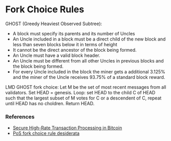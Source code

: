 # Fork Choice Rules

GHOST (Greedy Heaviest Observed Subtree):
* A block must specify its parents and its number of Uncles
* An Uncle included in a block must be a direct child of the new block and less than seven blocks below it in terms of height
* It cannot be the direct ancestor of the block being formed.
* An Uncle must have a valid block header.
* An Uncle must be different from all other Uncles in previous blocks and the block being formed.
* For every Uncle included in the block the miner gets a additional 3.125% and the miner of the Uncle receives 93.75% of a standard block reward.




LMD GHOST fork choice: Let M be the set of most recent messages from all validators. Set HEAD = genesis. Loop: set HEAD to the child C of HEAD such that the largest subset of M votes for C or a descendent of C, repeat until HEAD has no choldren. Return HEAD.

### References

* [Secure High-Rate Transaction Processing in Bitcoin](https://eprint.iacr.org/2013/881.pdf)
* [PoS fork choice rule desiderata](https://ethresear.ch/t/pos-fork-choice-rule-desiderata/2636)